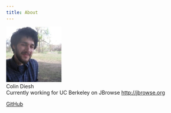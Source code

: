 ```yaml
---
title: About
---
```

<img style="display: inline-block;" src="/static/me.jpg" height=150>
<span style="display:inline-block;">
Colin Diesh<br />
Currently working for UC Berkeley on JBrowse <a href="http://jbrowse.org">http://jbrowse.org</a>

<a href="https://github.com/cmdcolin">GitHub</a>
</span>


